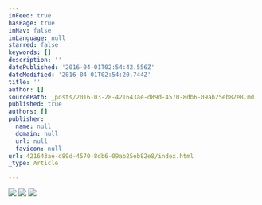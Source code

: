 ```yaml
---
inFeed: true
hasPage: true
inNav: false
inLanguage: null
starred: false
keywords: []
description: ''
datePublished: '2016-04-01T02:54:42.556Z'
dateModified: '2016-04-01T02:54:20.744Z'
title: ''
author: []
sourcePath: _posts/2016-03-28-421643ae-d89d-4570-8db6-09ab25eb82e8.md
published: true
authors: []
publisher:
  name: null
  domain: null
  url: null
  favicon: null
url: 421643ae-d89d-4570-8db6-09ab25eb82e8/index.html
_type: Article

---
```

![](https://the-grid-user-content.s3-us-west-2.amazonaws.com/deb3ff40-d988-4752-8ced-8f36caeb63e0.png)
![](https://the-grid-user-content.s3-us-west-2.amazonaws.com/92b5222a-df61-403c-9fe2-26c3d3618a15.png)
![](https://the-grid-user-content.s3-us-west-2.amazonaws.com/7c7cfebf-3a98-4e2a-b9a6-679554e9b111.jpg)
